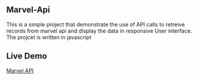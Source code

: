 ## Marvel-Api

 This is a simple project that demonstrate the use of API calls to retreive records from marvel api and display the data in responsive User interface. 
 The projcet is written in javascript
 
## Live Demo<br>
[Marvel API](https://gordonotieno.github.io/Marvel-Api/)
